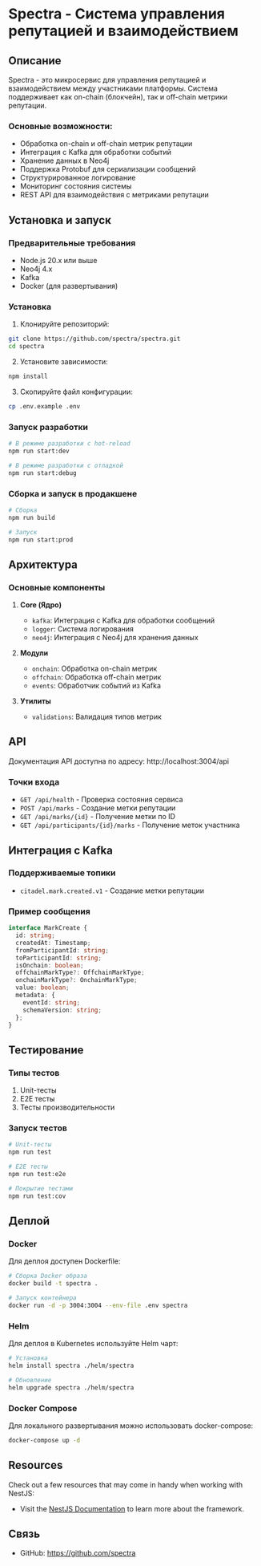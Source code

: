 # Spectra - Система управления репутацией и взаимодействием

## Описание

Spectra - это микросервис для управления репутацией и взаимодействием между участниками платформы. Система поддерживает как on-chain (блокчейн), так и off-chain метрики репутации.

### Основные возможности:
- Обработка on-chain и off-chain метрик репутации
- Интеграция с Kafka для обработки событий
- Хранение данных в Neo4j
- Поддержка Protobuf для сериализации сообщений
- Структурированное логирование
- Мониторинг состояния системы
- REST API для взаимодействия с метриками репутации

## Установка и запуск

### Предварительные требования

- Node.js 20.x или выше
- Neo4j 4.x
- Kafka
- Docker (для развертывания)

### Установка

1. Клонируйте репозиторий:
```bash
git clone https://github.com/spectra/spectra.git
cd spectra
```

2. Установите зависимости:
```bash
npm install
```

3. Скопируйте файл конфигурации:
```bash
cp .env.example .env
```

### Запуск разработки

```bash
# В режиме разработки с hot-reload
npm run start:dev

# В режиме разработки с отладкой
npm run start:debug
```

### Сборка и запуск в продакшене

```bash
# Сборка
npm run build

# Запуск
npm run start:prod
```

## Архитектура

### Основные компоненты

1. **Core (Ядро)**
   - `kafka`: Интеграция с Kafka для обработки сообщений
   - `logger`: Система логирования
   - `neo4j`: Интеграция с Neo4j для хранения данных

2. **Модули**
   - `onchain`: Обработка on-chain метрик
   - `offchain`: Обработка off-chain метрик
   - `events`: Обработчик событий из Kafka

3. **Утилиты**
   - `validations`: Валидация типов метрик

## API

Документация API доступна по адресу: http://localhost:3004/api

### Точки входа

- `GET /api/health` - Проверка состояния сервиса
- `POST /api/marks` - Создание метки репутации
- `GET /api/marks/{id}` - Получение метки по ID
- `GET /api/participants/{id}/marks` - Получение меток участника

## Интеграция с Kafka

### Поддерживаемые топики

- `citadel.mark.created.v1` - Создание метки репутации

### Пример сообщения

```typescript
interface MarkCreate {
  id: string;
  createdAt: Timestamp;
  fromParticipantId: string;
  toParticipantId: string;
  isOnchain: boolean;
  offchainMarkType?: OffchainMarkType;
  onchainMarkType?: OnchainMarkType;
  value: boolean;
  metadata: {
    eventId: string;
    schemaVersion: string;
  };
}
```

## Тестирование

### Типы тестов

1. Unit-тесты
2. E2E тесты
3. Тесты производительности

### Запуск тестов

```bash
# Unit-тесты
npm run test

# E2E тесты
npm run test:e2e

# Покрытие тестами
npm run test:cov
```

## Деплой

### Docker

Для деплоя доступен Dockerfile:

```bash
# Сборка Docker образа
docker build -t spectra .

# Запуск контейнера
docker run -d -p 3004:3004 --env-file .env spectra
```

### Helm

Для деплоя в Kubernetes используйте Helm чарт:

```bash
# Установка
helm install spectra ./helm/spectra

# Обновление
helm upgrade spectra ./helm/spectra
```

### Docker Compose

Для локального развертывания можно использовать docker-compose:

```bash
docker-compose up -d
```

## Resources

Check out a few resources that may come in handy when working with NestJS:

- Visit the [NestJS Documentation](https://docs.nestjs.com) to learn more about the framework.

## Связь

- GitHub: https://github.com/spectra